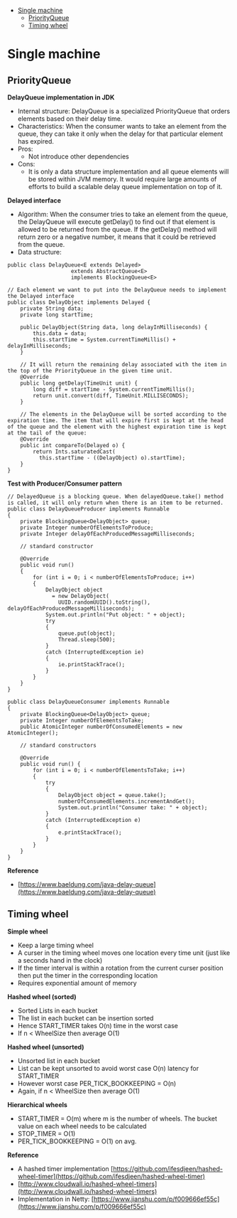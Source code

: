 
- [Single machine](#single-machine)
  - [PriorityQueue](#priorityqueue)
  - [Timing wheel](#timing-wheel)

# Single machine

## PriorityQueue

**DelayQueue implementation in JDK**

* Internal structure: DelayQueue is a specialized PriorityQueue that orders elements based on their delay time.
* Characteristics: When the consumer wants to take an element from the queue, they can take it only when the delay for that particular element has expired.
* Pros:
  * Not introduce other dependencies 
* Cons: 
  * It is only a data structure implementation and all queue elements will be stored within JVM memory. It would require large amounts of efforts to build a scalable delay queue implementation on top of it. 

**Delayed interface**

* Algorithm: When the consumer tries to take an element from the queue, the DelayQueue will execute getDelay() to find out if that element is allowed to be returned from the queue. If the getDelay() method will return zero or a negative number, it means that it could be retrieved from the queue.
* Data structure:

```
public class DelayQueue<E extends Delayed>
                    extends AbstractQueue<E>
                    implements BlockingQueue<E>
```

```
// Each element we want to put into the DelayQueue needs to implement the Delayed interface
public class DelayObject implements Delayed {
    private String data;
    private long startTime;

    public DelayObject(String data, long delayInMilliseconds) {
        this.data = data;
        this.startTime = System.currentTimeMillis() + delayInMilliseconds;
    }

    // It will return the remaining delay associated with the item in the top of the PriorityQueue in the given time unit. 
    @Override
    public long getDelay(TimeUnit unit) {
        long diff = startTime - System.currentTimeMillis();
        return unit.convert(diff, TimeUnit.MILLISECONDS);
    }

    // The elements in the DelayQueue will be sorted according to the expiration time. The item that will expire first is kept at the head of the queue and the element with the highest expiration time is kept at the tail of the queue:
    @Override
    public int compareTo(Delayed o) {
        return Ints.saturatedCast(
          this.startTime - ((DelayObject) o).startTime);
    }
}
```

**Test with Producer/Consumer pattern**

```
// DelayedQueue is a blocking queue. When delayedQueue.take() method is called, it will only return when there is an item to be returned. 
public class DelayQueueProducer implements Runnable 
{  
    private BlockingQueue<DelayObject> queue;
    private Integer numberOfElementsToProduce;
    private Integer delayOfEachProducedMessageMilliseconds;

    // standard constructor

    @Override
    public void run() 
    {
        for (int i = 0; i < numberOfElementsToProduce; i++) 
        {
            DelayObject object
              = new DelayObject(
                UUID.randomUUID().toString(), delayOfEachProducedMessageMilliseconds);
            System.out.println("Put object: " + object);
            try 
            {
                queue.put(object);
                Thread.sleep(500);
            } 
            catch (InterruptedException ie) 
            {
                ie.printStackTrace();
            }
        }
    }
}

public class DelayQueueConsumer implements Runnable 
{
    private BlockingQueue<DelayObject> queue;
    private Integer numberOfElementsToTake;
    public AtomicInteger numberOfConsumedElements = new AtomicInteger();

    // standard constructors

    @Override
    public void run() {
        for (int i = 0; i < numberOfElementsToTake; i++) 
        {
            try 
            {
                DelayObject object = queue.take();
                numberOfConsumedElements.incrementAndGet();
                System.out.println("Consumer take: " + object);
            } 
            catch (InterruptedException e) 
            {
                e.printStackTrace();
            }
        }
    }
}
```

**Reference**

* [https://www.baeldung.com/java-delay-queue](https://www.baeldung.com/java-delay-queue)

## Timing wheel

**Simple wheel**

* Keep a large timing wheel
* A curser in the timing wheel moves one location every time unit (just like a seconds hand in the clock)
* If the timer interval is within a rotation from the current curser position then put the timer in the corresponding location
* Requires exponential amount of memory

**Hashed wheel (sorted)**

* Sorted Lists in each bucket
* The list in each bucket can be insertion sorted
* Hence START_TIMER takes O(n) time in the worst case
* If  n < WheelSize then average O(1)

**Hashed wheel (unsorted)**

* Unsorted list in each bucket
* List can be kept unsorted to avoid worst case O(n) latency for START_TIMER
* However worst case PER_TICK_BOOKKEEPING = O(n)
* Again, if n < WheelSize then average O(1)

**Hierarchical wheels**

* START_TIMER = O(m) where m is the number of wheels. The bucket value on each wheel needs to be calculated
* STOP_TIMER = O(1)
* PER_TICK_BOOKKEEPING = O(1)  on avg.

**Reference**

* A hashed timer implementation [https://github.com/ifesdjeen/hashed-wheel-timer](https://github.com/ifesdjeen/hashed-wheel-timer)
* [http://www.cloudwall.io/hashed-wheel-timers](http://www.cloudwall.io/hashed-wheel-timers)
* Implementation in Netty: [https://www.jianshu.com/p/f009666ef55c](https://www.jianshu.com/p/f009666ef55c)